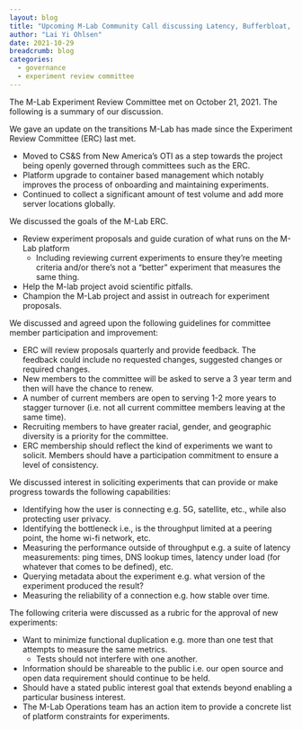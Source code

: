```yaml
---
layout: blog
title: "Upcoming M-Lab Community Call discussing Latency, Bufferbloat, Responsiveness"
author: "Lai Yi Ohlsen"
date: 2021-10-29
breadcrumb: blog
categories:
  - governance
  - experiment review committee
---
```


The M-Lab Experiment Review Committee met on October 21, 2021. The following is
a summary of our discussion.<!--more-->

We gave an update on the transitions M-Lab has made since the Experiment Review
Committee (ERC) last met.

* Moved to CS&S from New America’s OTI as a step towards the project being
  openly governed through committees such as the ERC.
* Platform upgrade to container based management which notably improves the
  process of onboarding and maintaining experiments.
* Continued to collect a significant amount of test volume and add more server
  locations globally.

We discussed the goals of the M-Lab ERC. 

* Review experiment proposals and guide curation of what runs on the M-Lab platform
  * Including reviewing current experiments to ensure they’re meeting criteria
    and/or there’s not a “better” experiment that measures the same thing.
* Help the M-lab project avoid scientific pitfalls.
* Champion the M-Lab project and assist in outreach for experiment proposals.

We discussed and agreed upon the following guidelines for committee member
participation and improvement:

* ERC will review proposals quarterly and provide feedback. The feedback could
  include no requested changes, suggested changes or required changes.
* New members to the committee will be asked to serve a 3 year term and then
  will have the chance to renew.
* A number of current members are open to serving 1-2 more years to stagger
  turnover (i.e. not all current committee members leaving at the same time).
* Recruiting members to have greater racial, gender, and geographic diversity is
  a priority for the committee.
* ERC membership should reflect the kind of experiments we want to solicit.
  Members should have a participation commitment to ensure a level of
  consistency.

We discussed interest in soliciting experiments that can provide or make
progress towards the following capabilities:

* Identifying how the user is connecting e.g. 5G, satellite, etc., while also
  protecting user privacy.
* Identifying the bottleneck i.e., is the throughput limited at a peering point,
  the home wi-fi network, etc.
* Measuring the performance outside of throughput e.g. a suite of latency
  measurements: ping times, DNS lookup times, latency under load (for whatever
  that comes to be defined), etc.
* Querying metadata about the experiment e.g. what version of the experiment
  produced the result?
* Measuring the reliability of a connection e.g. how stable over time.

The following criteria were discussed as a rubric for the approval of new experiments:

* Want to minimize functional duplication e.g. more than one test that attempts
  to measure the same metrics.
  * Tests should not interfere with one another.
* Information should be shareable to the public i.e. our open source and open
  data requirement should continue to be held.
* Should have a stated public interest goal that extends beyond enabling a
  particular business interest.
* The M-Lab Operations team has an action item to provide a concrete list of
  platform constraints for experiments.
